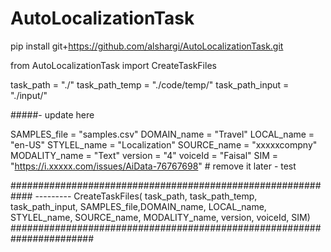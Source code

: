 # AutoLocalizationTask

pip install git+https://github.com/alshargi/AutoLocalizationTask.git




from AutoLocalizationTask import CreateTaskFiles

task_path       = "./"
task_path_temp  = "./code/temp/"
task_path_input = "./input/"

#####-  update here

SAMPLES_file = "samples.csv"
DOMAIN_name   = "Travel"
LOCAL_name    = "en-US"
STYLEL_name   = "Localization"
SOURCE_name   = "xxxxxcompny"
MODALITY_name = "Text"
version = "4"
voiceId = "Faisal"
SIM = "https://i.xxxxx.com/issues/AiData-76767698"  # remove it later - test


############################################################ ---------
CreateTaskFiles( task_path, task_path_temp, task_path_input, SAMPLES_file,DOMAIN_name, 
                       LOCAL_name, STYLEL_name, 
                       SOURCE_name, MODALITY_name, 
                       version, voiceId, SIM)
#######################################################################

